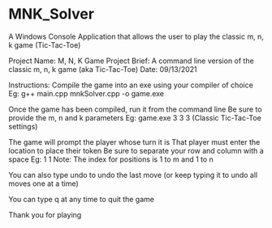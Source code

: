 # MNK_Solver
A Windows Console Application that allows the user to play the classic m, n, k game (Tic-Tac-Toe)

Project Name: M, N, K Game 
Project Brief: A command line version of the classic m, n, k game (aka Tic-Tac-Toe)
Date: 09/13/2021

Instructions:
  Compile the game into an exe using your compiler of choice
    Eg: g++ main.cpp mnkSolver.cpp -o game.exe

  Once the game has been compiled, run it from the command line
  Be sure to provide the m, n and k parameters
    Eg: game.exe 3 3 3 (Classic Tic-Tac-Toe settings)

  The game will prompt the player whose turn it is
  That player must enter the location to place their token
  Be sure to separate your row and column with a space
    Eg: 1 1
    Note: The index for positions is 1 to m and 1 to n

  You can also type undo to undo the last move (or keep typing it to undo all moves one at a time)

  You can type q at any time to quit the game 

Thank you for playing
